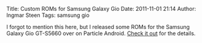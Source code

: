 Title: Custom ROMs for Samsung Galaxy Gio
Date: 2011-11-01 21:14
Author: Ingmar Steen
Tags: samsung gio

I forgot to mention this here, but I released some ROMs for the Samsung
Galaxy Gio GT-S5660 over on Particle Android. [Check it
out](http://particle.blurringexistence.net/samsung-gt-s5660/roms "ROMs for the Samsung Galaxy Gio GT-S5660")
for the details.
